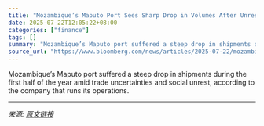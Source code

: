 ```yaml
---
title: "Mozambique’s Maputo Port Sees Sharp Drop in Volumes After Unrest"
date: 2025-07-22T12:05:22+08:00
categories: ["finance"]
tags: []
summary: "Mozambique’s Maputo port suffered a steep drop in shipments during the first half of the year amid trade uncertainties and social unrest, according to the company that runs its operations."
source_url: "https://www.bloomberg.com/news/articles/2025-07-22/mozambique-s-maputo-port-sees-sharp-drop-in-volumes-after-unrest"
---
```


Mozambique’s Maputo port suffered a steep drop in shipments during the first half of the year amid trade uncertainties and social unrest, according to the company that runs its operations.

---

*来源: [原文链接](https://www.bloomberg.com/news/articles/2025-07-22/mozambique-s-maputo-port-sees-sharp-drop-in-volumes-after-unrest)*
